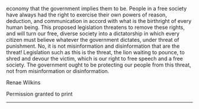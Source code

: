 economy that the government implies them to be. People in a free society have always had the right to exercise their own powers
of reason, deduction, and communication in accord with what is the birthright of every human being. This proposed legislation
threatens to remove these rights, and will turn our free, diverse society into a dictatorship in which every citizen must believe
whatever the government dictates, under threat of punishment. No, it is not misinformation and disinformation that are the threat!
Legislation such as this is the threat, the lion waiting to pounce, to shred and devour the victim, which is our right to free speech
and a free society. The government ought to be protecting our people from this threat, not from misinformation or disinformation.

Renae Wilkins

Permission granted to print


-----

